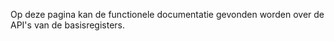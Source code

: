 Op deze pagina kan de functionele documentatie gevonden worden over de API's van de basisregisters.
